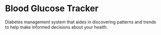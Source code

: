# Blood Glucose Tracker

Diabetes management system that aides in discovering patterns and trends to help make informed decisions about your health.

